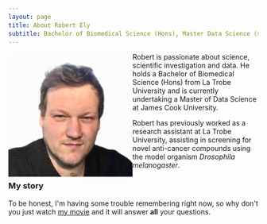 ```yaml
---
layout: page
title: About Robert Ely
subtitle: Bachelor of Biomedical Science (Hons), Master Data Science (student)
---
```



<img src="https://raw.githubusercontent.com/kiffybobb/kiffybobb.github.io/master/assets/img/meface.png" align="left" width=250>
Robert is passionate about science, scientific investigation and data. He holds a Bachelor of Biomedical Science (Hons) from La Trobe University and is currently undertaking a Master of Data Science at James Cook University. 

Robert has previously worked as a research assistant at La Trobe University, assisting in screening for novel anti-cancer compounds using the model organism *Drosophila melanogaster*.

### My story

To be honest, I'm having some trouble remembering right now, so why don't you just watch [my movie](https://en.wikipedia.org/wiki/The_Princess_Bride_%28film%29) and it will answer **all** your questions.
